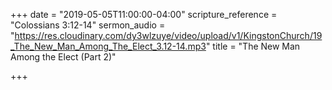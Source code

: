 +++
date = "2019-05-05T11:00:00-04:00"
scripture_reference = "Colossians 3:12-14"
sermon_audio = "https://res.cloudinary.com/dy3wlzuye/video/upload/v1/KingstonChurch/19_The_New_Man_Among_The_Elect_3.12-14.mp3"
title = "The New Man Among the Elect (Part 2)"

+++
